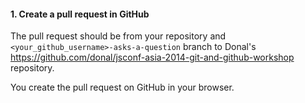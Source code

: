 
#### 1. Create a pull request in GitHub

The pull request should be from your repository and
`<your_github_username>-asks-a-question` branch to Donal's
https://github.com/donal/jsconf-asia-2014-git-and-github-workshop repository.

You create the pull request on GitHub in your browser.

